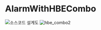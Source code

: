 # AlarmWithHBECombo

![소스코드 설계도](https://user-images.githubusercontent.com/49331497/147630199-c019af57-260b-47a9-903c-6b5cc7f15083.jpeg)
![hbe_combo2](https://user-images.githubusercontent.com/49331497/147630322-44a2e4e3-8c89-4165-9348-30c13a3012de.jpeg)
